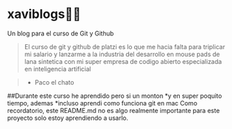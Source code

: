 # xaviblogs🤠💙
Un blog para el curso de Git y Github

>El curso de git y github de platzi es lo que me hacia falta para triplicar mi salario y lanzarme a la industria del desarrollo en mouse pads de lana sintetica con mi super empresa de codigo abierto especializada en inteligencia artificial

> - Paco el chato

##Durante este curso he aprendido pero si un monton
*y en super poquito tiempo, ademas
*incluso aprendi como funciona git en mac
Como recordatorio, este README.md no es algo realmente importante para este proyecto solo estoy aprendiendo a usarlo.